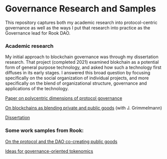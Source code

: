 # Governance Research and Samples

This repository captures both my academic research into protocol-centric governance as well as the ways I put that research into practice as the Governance lead for Rook DAO. 

### Academic research

My initial approach to blockchain governance was through my dissertation research. That project (completed 2021) examined blokchain as a potential form of general purpose technology, and asked how such a technology first diffuses in its early stages. I answered this broad question by focusing specifically on the social organization of individual projects, and more specifically on the blend of organizational structure, governance and applications of the technology.  

[Paper on polycentric dimensions of protocol governance](https://github.com/jwindawi/governance/blob/main/windawi_governance_paper.pdf)

[On blockchains as blending private and public goods](https://papers.ssrn.com/sol3/papers.cfm?abstract_id=4152068) (with J. Grimmelmann)

[Dissertation](https://github.com/jwindawi/dissertation/blob/main/Windawi_proquest.pdf)


### Some work samples from Rook: 

[On the protocol and the DAO co-creating public goods](https://web.archive.org/web/20221202185030/https://www.notion.so/rook-labs/Governance-19f4b270e4b44648ae0671f8a964dda6?p=74a458dcd7204bb29e105897527b24e4&pm=s)

[Ideas for governance-oriented tokenomics](https://github.com/jwindawi/governance/blob/main/Governance_with_the_new_tokenomics_a_way_forward_discussion_draft.pdf)
